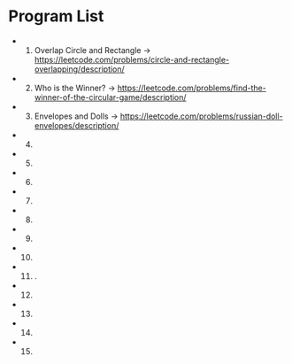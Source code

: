 # Program List 

   - 1. Overlap Circle and Rectangle -> https://leetcode.com/problems/circle-and-rectangle-overlapping/description/
   - 2. Who is the Winner? -> https://leetcode.com/problems/find-the-winner-of-the-circular-game/description/
   - 3. Envelopes and Dolls -> https://leetcode.com/problems/russian-doll-envelopes/description/
   - 4. 
   - 5. 
   - 6. 
   - 7. 
   - 8. 
   - 9. 
   - 10. 
   - 11. .
   - 12. 
   - 13. 
   - 14. 
   - 15. 
